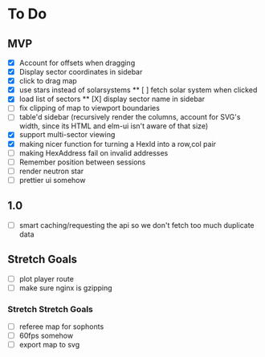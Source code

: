 # To Do

## MVP
* [X] Account for offsets when dragging
* [X] Display sector coordinates in sidebar
* [X] click to drag map
* [X] use stars instead of solarsystems
** [ ] fetch solar system when clicked
* [X] load list of sectors
** [X] display sector name in sidebar
* [ ] fix clipping of map to viewport boundaries
* [ ] table'd sidebar (recursively render the columns, account for SVG's width, since its HTML and elm-ui isn't aware of that size)
* [X] support multi-sector viewing
* [X] making nicer function for turning a HexId into a row,col pair
* [ ] making HexAddress fail on invalid addresses
* [ ] Remember position between sessions
* [ ] render neutron star
* [ ] prettier ui somehow

## 1.0
* [ ] smart caching/requesting the api so we don't fetch too much duplicate data

## Stretch Goals
* [ ] plot player route
* [ ] make sure nginx is gzipping

### Stretch Stretch Goals

* [ ] referee map for sophonts
* [ ] 60fps somehow
* [ ] export map to svg
